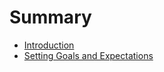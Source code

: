# Summary

* [Introduction](README.md)
* [Setting Goals and Expectations](setting_goals_and_expectations.md)

